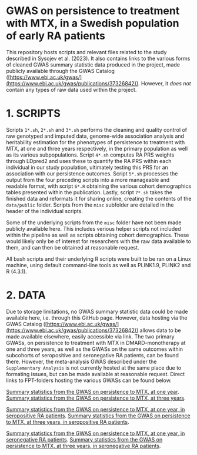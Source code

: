 # GWAS on persistence to treatment with MTX, in a Swedish population of early RA patients

This repository hosts scripts and relevant files related to the study described in Sysojev et al. (2023). It also contains links to the various forms of cleaned GWAS summary statistic data produced in the project, made publicly available through the GWAS Catalog ([https://www.ebi.ac.uk/gwas/](https://www.ebi.ac.uk/gwas/publications/37326842)). However, it _does not_ contain any types of raw data used within the project.

# 1. SCRIPTS

Scripts `1*.sh`, `2*.sh` and `3*.sh` performs the cleaning and quality control of raw genotyped and imputed data, genome-wide association analysis and heritability estimation for the phenotypes of persistence to treatment with MTX, at one and three years respectively, in the primary population as well as its various subpopulations. Script `4*.sh` computes RA PRS weights through LDpred2 and uses these to quantify the RA PRS within each individual in our study population, ultimately testing this PRS for an association with our persistence outcomes. Script `5*.sh` processes the output from the four preceding scripts into a more manageable and readable format, with script `6*.R` obtaining the various cohort demographics tables presented within the publication. Lastly, script `7*.sh` takes the finished data and reformats it for sharing online, creating the contents of the `data/public` folder. Scripts from the `misc` subfolder are detailed in the header of the individual scripts.

Some of the underlying scripts from the `misc` folder have not been made publicly available here. This includes verious helper scripts not included within the pipeline as well as scripts obtaining cohort demographics. These would likely only be of interest for researchers with the raw data available to them, and can then be obtained at reasonable request.

All bash scripts and their underlying R scripts were built to be ran on a Linux machine, using default command-line tools as well as PLINK1.9, PLINK2 and R (4.3.1).

# 2. DATA

Due to storage limitations, no GWAS summary statistic data could be made available here, i.e. through this GitHub page. However, data hosting via the GWAS Catalog ([https://www.ebi.ac.uk/gwas/](https://www.ebi.ac.uk/gwas/publications/37326842)) allows data to be made available elsewhere, easily accessible via link. The two primary GWASs, on persistence to treatment with MTX in DMARD-monotherapy at one and three years, as well as the GWASs on the same outcomes within subcohorts of seropositive and seronegative RA patients, can be found there. However, the meta-analysis GWAS described under the `Supplementary Analysis` is not currently hosted at the same place due to formating issues, but can be made available at reasonable request. Direct links to FPT-folders hosting the various GWASs can be found below.

[Summary statistics from the GWAS on persistence to MTX, at one year](http://ftp.ebi.ac.uk/pub/databases/gwas/summary_statistics/GCST90281001-GCST90282000/GCST90281046/).
[Summary statistics from the GWAS on persistence to MTX, at three years](http://ftp.ebi.ac.uk/pub/databases/gwas/summary_statistics/GCST90281001-GCST90282000/GCST90281047/).

[Summary statistics from the GWAS on persistence to MTX, at one year, in seropositive RA patients](http://ftp.ebi.ac.uk/pub/databases/gwas/summary_statistics/GCST90281001-GCST90282000/GCST90281048/).
[Summary statistics from the GWAS on persistence to MTX, at three years, in seropositive RA patients](http://ftp.ebi.ac.uk/pub/databases/gwas/summary_statistics/GCST90281001-GCST90282000/GCST90281049/).

[Summary statistics from the GWAS on persistence to MTX, at one year, in seronegative RA patients](http://ftp.ebi.ac.uk/pub/databases/gwas/summary_statistics/GCST90281001-GCST90282000/GCST90281050/).
[Summary statistics from the GWAS on persistence to MTX, at three years, in seronegative RA patients](http://ftp.ebi.ac.uk/pub/databases/gwas/summary_statistics/GCST90281001-GCST90282000/GCST90281051/).
